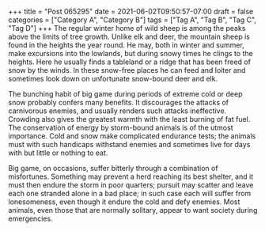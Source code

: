 +++
title = "Post 065295"
date = 2021-06-02T09:50:57-07:00
draft = false
categories = ["Category A", "Category B"]
tags = ["Tag A", "Tag B", "Tag C", "Tag D"]
+++
The regular winter home of wild sheep is among the peaks above the limits of tree growth. Unlike elk and deer, the mountain sheep is found in the heights the year round. He may, both in winter and summer, make excursions into the lowlands, but during snowy times he clings to the heights. Here he usually finds a tableland or a ridge that has been freed of snow by the winds. In these snow-free places he can feed and loiter and sometimes look down on unfortunate snow-bound deer and elk.

The bunching habit of big game during periods of extreme cold or deep snow probably confers many benefits. It discourages the attacks of carnivorous enemies, and usually renders such attacks ineffective. Crowding also gives the greatest warmth with the least burning of fat fuel. The conservation of energy by storm-bound animals is of the utmost importance. Cold and snow make complicated endurance tests; the animals must with such handicaps withstand enemies and sometimes live for days with but little or nothing to eat.

Big game, on occasions, suffer bitterly through a combination of misfortunes. Something may prevent a herd reaching its best shelter, and it must then endure the storm in poor quarters; pursuit may scatter and leave each one stranded alone in a bad place; in such case each will suffer from lonesomeness, even though it endure the cold and defy enemies. Most animals, even those that are normally solitary, appear to want society during emergencies.

